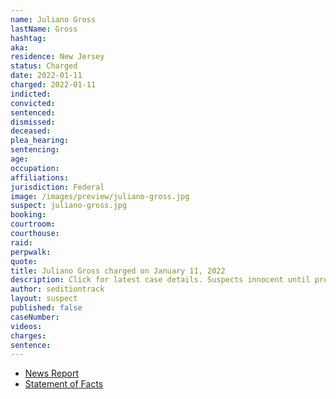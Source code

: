 ```yaml
---
name: Juliano Gross
lastName: Gross
hashtag:
aka:
residence: New Jersey
status: Charged
date: 2022-01-11
charged: 2022-01-11
indicted:
convicted:
sentenced:
dismissed:
deceased:
plea_hearing:
sentencing:
age:
occupation:
affiliations:
jurisdiction: Federal
image: /images/preview/juliano-gross.jpg
suspect: juliano-gross.jpg
booking:
courtroom:
courthouse:
raid:
perpwalk:
quote:
title: Juliano Gross charged on January 11, 2022
description: Click for latest case details. Suspects innocent until proven guilty.
author: seditiontrack
layout: suspect
published: false
caseNumber:
videos:
charges:
sentence:
---
```


- [News Report]()
- [Statement of Facts](https://extremism.gwu.edu/sites/g/files/zaxdzs2191/f/Juliano%20Gross%20Statement%20of%20Facts.pdf)
